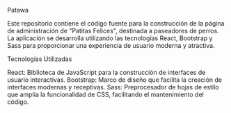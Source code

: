 
Patawa

Este repositorio contiene el código fuente para la construcción de la página de administración de "Patitas Felices", destinada a paseadores de perros. La aplicación se desarrolla utilizando las tecnologías React, Bootstrap y Sass para proporcionar una experiencia de usuario moderna y atractiva.

Tecnologías Utilizadas

React: Biblioteca de JavaScript para la construcción de interfaces de usuario interactivas.
Bootstrap: Marco de diseño que facilita la creación de interfaces modernas y receptivas.
Sass: Preprocesador de hojas de estilo que amplía la funcionalidad de CSS, facilitando el mantenimiento del código.

